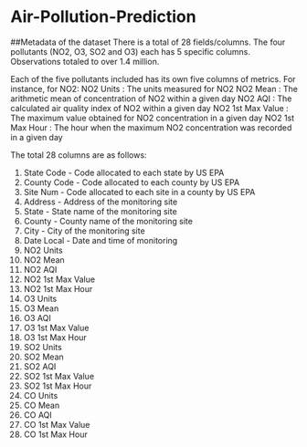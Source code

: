 # Air-Pollution-Prediction

##Metadata of the dataset
There is a total of 28 fields/columns. The four pollutants (NO2, O3, SO2 and O3) each has 5 specific columns. Observations totaled to over 1.4 million. 

Each of the five pollutants included has its own five columns of metrics. For instance, for NO2:
NO2 Units : The units measured for NO2
NO2 Mean : The arithmetic mean of concentration of NO2 within a given day
NO2 AQI : The calculated air quality index of NO2 within a given day
NO2 1st Max Value : The maximum value obtained for NO2 concentration in a given day
NO2 1st Max Hour : The hour when the maximum NO2 concentration was recorded in a given day

The total 28 columns are as follows:
1. State Code - Code allocated to each state by US EPA
2. County Code - Code allocated to each county by US EPA
3. Site Num - Code allocated to each site in a county by US EPA
4. Address - Address of the monitoring site
5. State - State name of the monitoring site
6. County - County name of the monitoring site
7. City - City of the monitoring site
8. Date Local - Date and time of monitoring
9. NO2 Units
10. NO2 Mean
11. NO2 AQI
12. NO2 1st Max Value
13. NO2 1st Max Hour
14. O3 Units
15. O3 Mean
16. O3 AQI
17. O3 1st Max Value
18. O3 1st Max Hour
19. SO2 Units
20. SO2 Mean
21. SO2 AQI
22. SO2 1st Max Value
23. SO2 1st Max Hour
24. CO Units
25. CO Mean
26. CO AQI
27. CO 1st Max Value
28. CO 1st Max Hour
